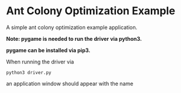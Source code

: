 # Ant Colony Optimization Example
A simple ant colony optimization example application.

**Note: pygame is needed to run the driver via python3.**

**pygame can be installed via pip3.**

When running the driver via

    python3 driver.py

an application window should appear with the name